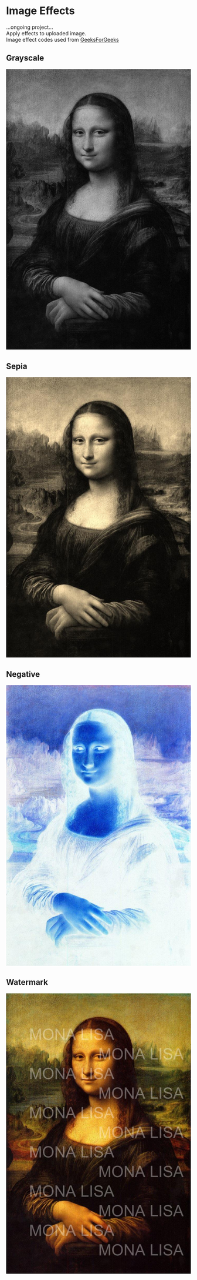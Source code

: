 # Image Effects 
...ongoing project...\
Apply effects to uploaded image.\
Image effect codes used from [GeeksForGeeks](https://www.geeksforgeeks.org/image-processing-java-set-1-read-write/?ref=lbp)
## Grayscale
![Gray](img/grayscale.jpg)
## Sepia
![Sepia](img/sepia.jpg)
## Negative
![Negative](img/negative.jpg)
## Watermark
![Watermark](img/watermark.jpg)
